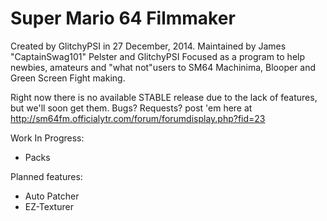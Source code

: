 # Super Mario 64 Filmmaker
Created by GlitchyPSI in 27 December, 2014. Maintained by James "CaptainSwag101" Pelster and GlitchyPSI
Focused as a program to help newbies, amateurs and "what not"users to SM64 Machinima, Blooper and Green Screen Fight making.

Right now there is no available STABLE release due to the lack of features, but we'll soon get them.
Bugs? Requests? post 'em here at http://sm64fm.officialytr.com/forum/forumdisplay.php?fid=23

Work In Progress:
- Packs

Planned features:
- Auto Patcher
- EZ-Texturer
